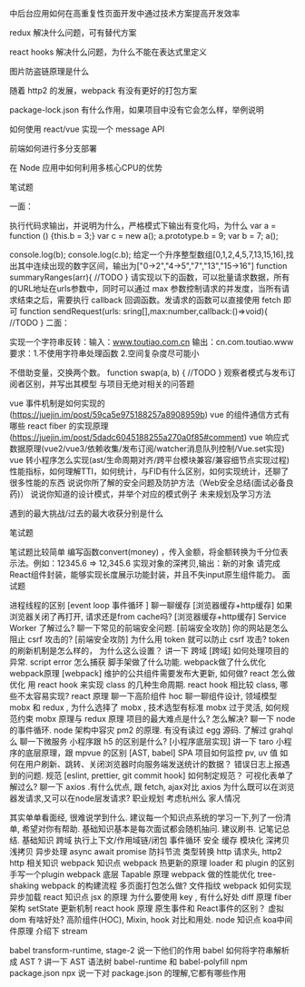 中后台应用如何在高重复性页面开发中通过技术方案提高开发效率

redux 解决什么问题，可有替代方案

react hooks 解决什么问题，为什么不能在表达式里定义

图片防盗链原理是什么

随着 http2 的发展，webpack 有没有更好的打包方案

package-lock.json 有什么作用，如果项目中没有它会怎么样，举例说明

如何使用 react/vue 实现一个 message API

前端如何进行多分支部署

在 Node 应用中如何利用多核心CPU的优势


笔试题

一面：

执行代码求输出，并说明为什么，严格模式下输出有变化吗，为什么
var a = function () {this.b = 3;}
var c = new a();
a.prototype.b = 9;
var b = 7;
a();

console.log(b);
console.log(c.b);
给定一个升序整型数组[0,1,2,4,5,7,13,15,16],找出其中连续出现的数字区间，输出为["0->2","4->5","7","13","15->16"]
function summaryRanges(arr){
    //TODO
}
请实现以下的函数，可以批量请求数据，所有的URL地址在urls参数中，同时可以通过 max 参数控制请求的并发度，当所有请求结束之后，需要执行 callback 回调函数。发请求的函数可以直接使用 fetch 即可
function sendRequest(urls: sring[],max:number,callback:()=>void){
    //TODO
}
二面：

实现一个字符串反转：输入：www.toutiao.com.cn 输出：cn.com.toutiao.www
要求：1.不使用字符串处理函数 2.空间复杂度尽可能小

不借助变量，交换两个数。
function swap(a, b) {
    //TODO
}
观察者模式与发布订阅者区别，并写出其模型
与项目无绝对相关的问答题

vue 事件机制是如何实现的 (https://juejin.im/post/59ca5e975188257a8908959b)
vue 的组件通信方式有哪些
react fiber 的实现原理 (https://juejin.im/post/5dadc6045188255a270a0f85#comment)
vue 响应式数据原理(vue2/vue3/依赖收集/发布订阅/watcher消息队列控制/Vue.set实现)
vue 转小程序怎么实现(ast/生命周期对齐/跨平台模块兼容/兼容细节点实现过程)
性能指标，如何理解TTI，如何统计，与FID有什么区别，如何实现统计，还聊了很多性能的东西
说说你所了解的安全问题及防护方法（Web安全总结(面试必备良药)）
说说你知道的设计模式，并举个对应的模式例子
未来规划及学习方法

遇到的最大挑战/过去的最大收获分别是什么


笔试题

笔试题比较简单
编写函数convert(money) ，传入金额，将金额转换为千分位表示法。例如：12345.6 => 12,345.6
实现对象的深拷贝,输出：新的对象
请完成React组件封装，能够实现长度展示功能封装，并且不失input原生组件能力。
面试题

进程线程的区别 [event loop 事件循环 ]
聊一聊缓存 [浏览器缓存+http缓存]
如果浏览器关闭了再打开, 请求还是from cache吗?  [浏览器缓存+http缓存]
Service Worker 了解过么? 
聊一下常见的前端安全问题. [前端安全攻防]
你的网站是怎么阻止 csrf 攻击的? [前端安全攻防]
为什么用 token 就可以防止 csrf 攻击?
token 的刷新机制是怎么样的， 为什么这么设置？
讲一下 跨域 [跨域]
如何处理项目的异常.
script error 怎么捕获
脚手架做了什么功能.
webpack做了什么优化
webpack原理 [webpack]
维护的公共组件需要发布大更新, 如何做?
react 怎么做优化
用 react hook 来实现 class 的几种生命周期.
react hook 相比较 class, 哪些不太容易实现?
react 原理
聊一下高阶组件 hoc
聊一聊组件设计, 领域模型
mobx 和 redux , 为什么选择了 mobx , 技术选型有标准
mobx 过于灵活, 如何规范约束
mobx 原理与 redux 原理
项目的最大难点是什么? 怎么解决?
聊一下 node 的事件循环.
node 架构中容灾
pm2 的原理.
有没有读过 egg 源码.
了解过 grahql 么
聊一下微服务
小程序跟 h5 的区别是什么? [小程序底层实现]
讲一下 taro 小程序的底层原理，跟 mpvue 的区别 [AST, babel]
SPA 项目如何监控 pv, uv 值
如何在用户刷新、跳转、关闭浏览器时向服务端发送统计的数据？
错误日志上报遇到的问题.
规范 [eslint, prettier, git commit hook]
如何制定规范？
可视化表单了解过么?
聊一下 axios .有什么优点, 跟 fetch, ajax对比
axios 为什么既可以在浏览器发请求,又可以在node层发请求?
职业规划
考虑杭州么
家人情况

其实单单看面经, 很难说学到什么. 建议每一个知识点系统的学习一下,列了一份清单, 希望对你有帮助. 基础知识基本是每次面试都会随机抽问. 建议刷书. 记笔记总结.
基础知识
跨域
执行上下文/作用域链/闭包
事件循环
安全
缓存
模块化
深拷贝浅拷贝
异步处理 async await promise
防抖节流
类型转换
http 请求头, http2 http 相关知识
webpack 知识点
webpack 热更新的原理
loader 和 plugin 的区别
手写一个plugin
webpack 底层 Tapable 原理
webpack 做的性能优化
tree-shaking
webpack 的构建流程
多页面打包怎么做?
文件指纹
webpack 如何实现异步加载
react 知识点
jsx 的原理
为什么要使用 key , 有什么好处
diff 原理
fiber 架构
setState 更新机制
react hook 原理
原生事件和 React事件的区别？
虚拟 dom 有啥好处?
高阶组件(HOC), Mixin, hook 对比和用处.
node 知识点
koa中间件原理
介绍下 stream

babel
transform-runtime, stage-2 说一下他们的作用
babel 如何将字符串解析成 AST ?
讲一下 AST 语法树
babel-runtime 和 babel-polyfill
npm package.json
npx
说一下对 package.json 的理解,它都有哪些作用